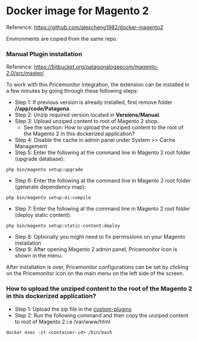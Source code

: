 # Docker image for Magento 2

Reference: https://github.com/alexcheng1982/docker-magento2

Environments are copied from the same repo.

### Manual Plugin installation

Reference: https://bitbucket.org/patagonalogeecom/magento-2.0/src/master/

To work with this Pricemonitor integration, the extension can be installed in a few minutes 
by going through these following steps:

- Step 1: If previous version is already installed, first remove folder **/<magento-root>/app/code/Patagona**.
- Step 2: Unzip required version located in **Versions/Manual**.
- Step 3: Upload unziped content to root of Magento 2 shop.
  - See the section: How to upload the unziped content to the root of the Magento 2 in this dockerized application?
- Step 4: Disable the cache in admin panel under System >> Cache Management
- Step 5: Enter the following at the command line in Magento 2 root folder (upgrade database):
```
php bin/magento setup:upgrade
```
- Step 6: Enter the following at the command line in Magento 2 root folder (generate dependency map):
```
php bin/magento setup:di:compile
```
- Step 7: Enter the following at the command line in Magento 2 root folder (deploy static content):
```
php bin/magento setup:static-content:deploy
```
- Step 8: Optionally you might need to fix permissions on your Magento installation
- Step 9: After opening Magento 2 admin panel, Pricemonitor icon is shown in the menu.

After installation is over, Pricemonitor configurations can be set by clicking on the Pricemonitor icon on 
the main menu on the left side of the screen.

### How to upload the unziped content to the root of the Magento 2 in this dockerized application?
- Step 1: Upload the zip file in the [custom-plugins](https://github.com/Patagona/docker-magento2/tree/master/custom-plugins)
- Step 2: Run the following command and then copy the unziped content to root of Magento 2 i.e /var/www/html
```
docker exec -it <container-id> /bin/bash
```
